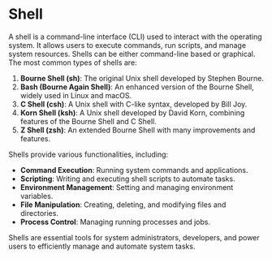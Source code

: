 # Shell

A shell is a command-line interface (CLI) used to interact with the operating system. It allows users to execute commands, run scripts, and manage system resources. Shells can be either command-line based or graphical. The most common types of shells are:

1. **Bourne Shell (sh)**: The original Unix shell developed by Stephen Bourne.
2. **Bash (Bourne Again Shell)**: An enhanced version of the Bourne Shell, widely used in Linux and macOS.
3. **C Shell (csh)**: A Unix shell with C-like syntax, developed by Bill Joy.
4. **Korn Shell (ksh)**: A Unix shell developed by David Korn, combining features of the Bourne Shell and C Shell.
5. **Z Shell (zsh)**: An extended Bourne Shell with many improvements and features.

Shells provide various functionalities, including:

- **Command Execution**: Running system commands and applications.
- **Scripting**: Writing and executing shell scripts to automate tasks.
- **Environment Management**: Setting and managing environment variables.
- **File Manipulation**: Creating, deleting, and modifying files and directories.
- **Process Control**: Managing running processes and jobs.

Shells are essential tools for system administrators, developers, and power users to efficiently manage and automate system tasks.
